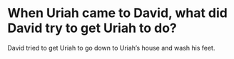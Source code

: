 # When Uriah came to David, what did David try to get Uriah to do?

David tried to get Uriah to go down to Uriah’s house and wash his feet.
